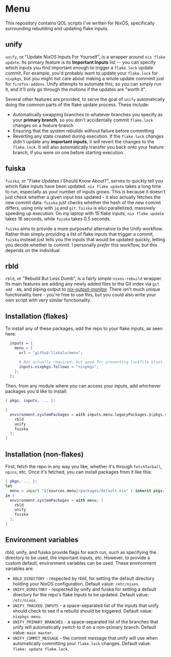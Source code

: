 # Menu
This repository contains QOL scripts I've written for NixOS, specifically surrounding rebuilding and updating flake inputs.

## unify

`unify`, or "Update NixOS Inputs For Yourself", is a wrapper around `nix flake update`. Its primary feature is its
**Important Inputs** list -- you can specify which inputs you find important enough to trigger a `flake.lock` update
commit. For example, you'd probably want to update your `flake.lock` for `nixpkgs`, but you might not care about making
a whole update commmit just for `firefox-addons`. Unify attempts to automate this, so you can simply run it, and it'll
only go through the motions if the updates are "worth it".

Several other features are provided, to serve the goal of `unify` automatically doing the common parts of the flake
update process. These include:

- Automatically swapping branches to whatever branches you specify as your **primary branch**, so you don't accidentally
  commit `flake.lock` changes on a feature branch
- Ensuring that the system rebuilds without failure before committing
- Reverting any state created during execution. If the `flake.lock` changes didn't update any **important inputs**, it
  will revert the changes to the `flake.lock`. It will also automatically transfer you back onto your feature branch,
  if you were on one before starting execution.

## fuiska

`fuiska`, or "Flake Updates I Should Know About?", serves to quickly tell you which flake inputs have been updated. `nix
flake update` takes a long time to run, especially as your number of inputs grows. This is because it doesn't just check
whether a given input *has* updated - it also actually fetches the new commit data. `fuiska` just checks whether the
hash of the new commit differs, using only with `jq` and `git`. `fuiska` is also parallelized, massively speeding up
execution. On my laptop with 15 flake inputs, `nix flake update` takes 16 seconds, while `fuiska` takes 0.5 seconds.

`fuiska` aims to provide a more purposeful alternative to the Unify workflow. Rather than simply providing a list of
flake inputs that trigger a commit, `fuiska` instead just tells you the inputs that would be updated quickly, letting
you decide whether to commit. I personally *prefer* this workflow, but this depends on the individual.

## rbld

`rbld`, or "Rebuild But Less Dumb", is a fairly simple `nixos-rebuild` wrapper. Its main features are adding any newly
added files to the Git index via `git add -AN`, and piping output to
[nix-output-monitor](https://github.com/maralorn/nix-output-monitor). There isn't much unique functionality here -
you're free to use this, but you could also write your own script with very similar functionality.


## Installation (flakes)

To install any of these packages, add the repo to your flake inputs, as seen here:

```nix
  inputs = {
    menu = {
      url = "github:llakala/menu";

      # Not actually required, but good for preventing lockfile bloat.
      inputs.nixpkgs.follows = "nixpkgs";
    };
  };
```

Then, from any module where you can access your inputs, add whichever packages you'd like to install:

```nix
{ pkgs, inputs, ... }:

{
  environment.systemPackages = with inputs.menu.legacyPackages.${pkgs.system}; [
    rbld
    unify
    fuiska
  ];
}
```

## Installation (non-flakes)

First, fetch the repo in any way you like, whether it's through `fetchTarball`, `npins`, etc. Once it's fetched, you can
install packages from it like this:

```nix
{ pkgs, ... }:
let
  menu = import "${sources.menu}/packages/default.nix" { inherit pkgs; };
in {
  environment.systemPackages = with menu; [
    rbld
    unify
    fuiska
  ];
}
```

## Environment variables

rbld, unify, and fuiska provide flags for each run, such as specifying the directory to be used, the important inputs,
etc. However, to provide a custom default, environment variables can be used. These environment variables are:

- `RBLD_DIRECTORY` - respected by rbld, for setting the default directory holding your NixOS configuration. Default
  value: `/etc/nixos`.
- `UNIFY_DIRECTORY` - respected by unify and fuiska for setting a default directory for the repo's flake inputs to
  be updated. Default value: `/etc/nixos`.
- `UNIFY_TRACKED_INPUTS` - a space-separated list of the inputs that unify should check to see if a rebuild should be
  triggered. Default value: `nixpkgs menu`.
- `UNIFY_PRIMARY_BRANCHES` - a space-separated list of the branches that unify will automatically switch to if on a
  non-primary branch. Default value: `main master`.
- `UNIFY_COMMIT_MESSAGE` - the commit message that unify will use when automatically committing your `flake.lock`
  changes. Default value: `flake: update flake.lock`.
